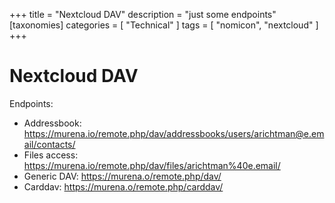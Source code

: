+++
title = "Nextcloud DAV"
description = "just some endpoints"
[taxonomies]
categories = [ "Technical" ]
tags = [ "nomicon", "nextcloud" ]
+++

# Nextcloud DAV

Endpoints:

- Addressbook: https://murena.io/remote.php/dav/addressbooks/users/arichtman@e.email/contacts/
- Files access: https://murena.io/remote.php/dav/files/arichtman%40e.email/
- Generic DAV: https://murena.o/remote.php/dav/
- Carddav: https://murena.o/remote.php/carddav/
